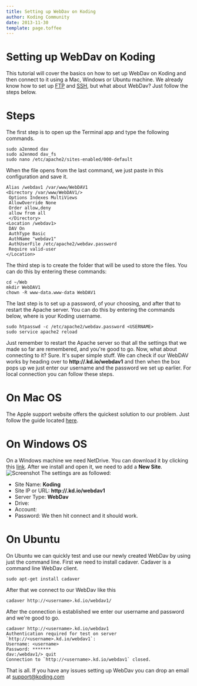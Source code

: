 ```yaml
---
title: Setting up WebDav on Koding
author: Koding Community
date: 2013-11-30
template: page.toffee
---
```


# Setting up WebDav on Koding

This tutorial will cover the basics on how to set up WebDav on Koding and then connect to it using a Mac, Windows or Ubuntu machine. We already know how to set up [FTP](/faq/how-do-i-set-up-my-ftp/) and [SSH](http://learn.koding.com/ssh-into-your-koding-vm/), but what about WebDav? Just follow the steps below. 

# Steps

The first step is to open up the Terminal app and type the following commands. 
    
    
    sudo a2enmod dav
    sudo a2enmod dav_fs
    sudo nano /etc/apache2/sites-enabled/000-default

When the file opens from the last command, we just paste in this configuration and save it. 
    
    
    Alias /webdav1 /var/www/WebDAV1
    <Directory /var/www/WebDAV1/>
     Options Indexes MultiViews
     AllowOverride None
     Order allow,deny
     allow from all
     </Directory>
    <Location /webdav1>
     DAV On
     AuthType Basic
     AuthName "webdav1"
     AuthUserFile /etc/apache2/webdav.password
     Require valid-user
    </Location>

The third step is to create the folder that will be used to store the files. You can do this by entering these commands: 
    
    
    cd ~/Web
    mkdir WebDAV1
    chown -R www-data.www-data WebDAV1

The last step is to set up a password, of your choosing, and after that to restart the Apache server. You can do this by entering the commands below, where is your Koding username. 
    
    
    sudo htpasswd -c /etc/apache2/webdav.password <USERNAME>
    sudo service apache2 reload

Just remember to restart the Apache server so that all the settings that we made so far are remembered, and you're good to go. Now, what about connecting to it? Sure. It's super simple stuff. We can check if our WebDAV works by heading over to **http://<username>.kd.io/webdav1** and then when the box pops up we just enter our username and the password we set up earlier. For local connection you can follow these steps. 

# On Mac OS

The Apple support website offers the quickest solution to our problem. Just follow the guide located [here](http://support.apple.com/kb/PH10744). 

# On Windows OS

On a Windows machine we need NetDrive. You can download it by clicking this [link](https://s3.amazonaws.com/_NetDrive/NetDrive-SETUP.exe). After we install and open it, we need to add a **New Site**. ![Screenshot](/wp-content/uploads/Screenshot-on-1.16.2014-at-9.54.32-PM.png) The settings are as followed: 

  * Site Name: **Koding**
  * Site IP or URL: **http://<username>.kd.io/webdav1**
  * Server Type: **WebDav**
  * Drive: **<choose one>**
  * Account: **<username>**
  * Password: **<password we set earlier>**
We then hit connect and it should work. 

# On Ubuntu

On Ubuntu we can quickly test and use our newly created WebDav by using just the command line. First we need to install cadaver. Cadaver is a command line WebDav client. 
    
    
    sudo apt-get install cadaver

After that we connect to our WebDav like this 
    
    
    cadaver http://<username>.kd.io/webdav1/

After the connection is established we enter our username and password and we're good to go. 
    
    
    cadaver http://<username>.kd.io/webdav1
    Authentication required for test on server `http://<username>.kd.io/webdav1`:
    Username: <username>
    Password: *******
    dav:/webdav1/> quit
    Connection to `http://<username>.kd.io/webdav1` closed.

That is all. If you have any issues setting up WebDav you can drop an email at [support@koding.com](mailto:support@koding.com)
